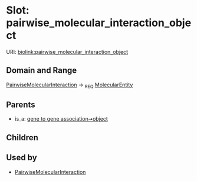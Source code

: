 
# Slot: pairwise_molecular_interaction_object




URI: [biolink:pairwise_molecular_interaction_object](https://w3id.org/biolink/vocab/pairwise_molecular_interaction_object)


## Domain and Range

[PairwiseMolecularInteraction](PairwiseMolecularInteraction.md) ->  <sub>REQ</sub>
 [MolecularEntity](MolecularEntity.md)

## Parents

 *  is_a: [gene to gene association➞object](gene_to_gene_association_object.md)

## Children


## Used by

 * [PairwiseMolecularInteraction](PairwiseMolecularInteraction.md)
